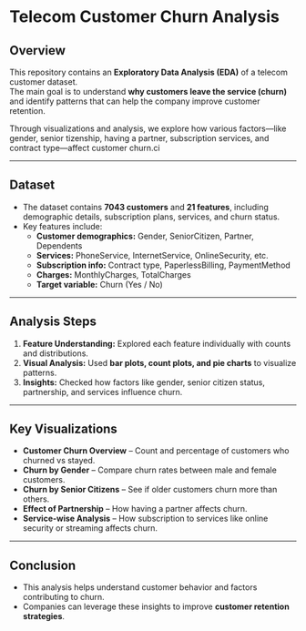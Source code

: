 # Telecom Customer Churn Analysis

## Overview
This repository contains an **Exploratory Data Analysis (EDA)** of a telecom customer dataset.  
The main goal is to understand **why customers leave the service (churn)** and identify patterns that can help the company improve customer retention.

Through visualizations and analysis, we explore how various factors—like gender, senior tizenship, having a partner, subscription services, and contract type—affect customer churn.ci

---

## Dataset
- The dataset contains **7043 customers** and **21 features**, including demographic details, subscription plans, services, and churn status.
- Key features include:  
  * **Customer demographics:** Gender, SeniorCitizen, Partner, Dependents  
  * **Services:** PhoneService, InternetService, OnlineSecurity, etc.  
  * **Subscription info:** Contract type, PaperlessBilling, PaymentMethod  
  * **Charges:** MonthlyCharges, TotalCharges  
  * **Target variable:** Churn (Yes / No)

---

## Analysis Steps
1. **Feature Understanding:** Explored each feature individually with counts and distributions.  
2. **Visual Analysis:** Used **bar plots, count plots, and pie charts** to visualize patterns.  
3. **Insights:** Checked how factors like gender, senior citizen status, partnership, and services influence churn.

---

## Key Visualizations
* **Customer Churn Overview** – Count and percentage of customers who churned vs stayed.  
* **Churn by Gender** – Compare churn rates between male and female customers.  
* **Churn by Senior Citizens** – See if older customers churn more than others.  
* **Effect of Partnership** – How having a partner affects churn.  
* **Service-wise Analysis** – How subscription to services like online security or streaming affects churn.  

---

## Conclusion

* This analysis helps understand customer behavior and factors contributing to churn.  
* Companies can leverage these insights to improve **customer retention strategies**.
